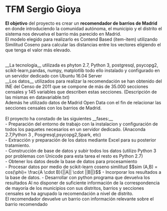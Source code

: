 
# TFM Sergio Gioya<br>
__El objetivo__ del proyecto es crear un  __recomendador de barrios de Madrid__ en donde introduciendo la comunidad autónoma, el municipio y el distrito el sistema nos devuelva el barrio más parecido en Madrid.<br>
El modelo elegido para realizarlo es Contend Based (ítem-item) utilizando Similitud Coseno para calcular las distancias entre los vectores eligiendo el que tenga  el valor más elevado.<br>

<br>
__La tecnología__ utilizada es  phyton 2.7, Python 3, postgresql, psycopg2, scikit-learn,pandas, numpy, matplotlib todo ello instalado y configurado en un servidor dedicado con Ubuntu 16.04 Server<br>
__Los datos__ utilizados para realizar la recomendación se han obtenido del INE del Censo de 2011 que se compone de más de 35.000 secciones censales y  145 variables que describen estas secciones. (Descripción de las mismas en datavariable.txt)<br>
Además he utilizado datos de Madrid Open Data con el fin de relacionar las secciones censales con los barrios de Madrid.<br>
<br>
El proyecto ha constado de las siguientes  __fases:__<br>
  -  Preparación del entorno de trabajo con la instalacion y configuración de todos los paquetes necesarios en un servidor dedicado.
(Anaconda 2.7,Python 3 , Posgresql,psycopg2,Spark, etc)<br>
  -  Extracción y preparación de los datos mediante Excel para su posterior tratamiento.<br>
  -  Construcción de base de datos y  subir todos los datos (utilizo Python 3 por problemas con Unicode para esta tarea el resto es Python 2.7)<br>
  -  Obtener los datos desde la base de datos para procesamiento<br>
  -  Procesar datos por medio de scikit-learn coseno similitud $$sim (A,B) = cos(\phi)= \frac{A \cdot B}{||A|| \cdot ||B||}$$
  -  Incorporar los resultados a la base de datos. 
  -  Desarrollar con python programa que devuelva los resultados
  Al no disponer de suficiente información de la correspondencia de mayoría de los municipios con sus distritos, barrios y secciones censales se ha agrupado la recomendación a nivel de distrito.<br>
El recomendador devuelve un barrio  con información relevante sobre el barrio recomendado




```python

```
